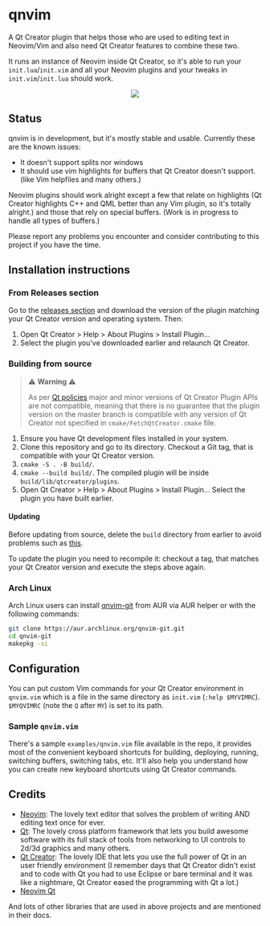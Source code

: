 # qnvim

A Qt Creator plugin that helps those who are used to editing text in Neovim/Vim
and also need Qt Creator features to combine these two.

It runs an instance of Neovim inside Qt Creator, so it's able to run your
`init.lua`/`init.vim` and all your Neovim plugins and your tweaks in
`init.vim`/`init.lua` should work.

<p align="center">
  <a href="https://www.youtube.com/watch?v=twwnnduujzw">
    <img src="https://user-images.githubusercontent.com/1270688/51085365-02e51900-174d-11e9-92f7-c6daa5ec33de.gif"/>
  </a>
</p>

## Status

qnvim is in development, but it's mostly stable and usable. Currently these are
the known issues:

- It doesn't support splits nor windows
- It should use vim highlights for buffers that Qt Creator doesn't support.
  (like Vim helpfiles and many others.)

Neovim plugins should work alright except a few that relate on highlights (Qt
Creator highlights C++ and QML better than any Vim plugin, so it's totally
alright.) and those that rely on special buffers. (Work is in progress to
handle all types of buffers.)

Please report any problems you encounter and consider contributing to this
project if you have the time.

## Installation instructions

### From Releases section

Go to the [releases section](https://github.com/sassanh/qnvim/releases)
and download the version of the plugin matching your Qt Creator version
and operating system. Then:

1. Open Qt Creator > Help > About Plugins > Install Plugin...
2. Select the plugin you've downloaded earlier and relaunch Qt Creator.

### Building from source

> ⚠️ **Warning** ⚠️ 
>
> As per [Qt policies](https://doc.qt.io/qtcreator-extending/coding-style.html#binary-and-source-compatibility)
> major and minor versions of Qt Creator Plugin APIs are not compatible,
> meaning that there is no guarantee that the plugin version on the master
> branch is compatible with any version of Qt Creator not specified in
> `cmake/FetchQtCreator.cmake` file.

1. Ensure you have Qt development files installed in your system.
2. Clone this repository and go to its directory. Checkout a Git tag, that is
   compatible with your Qt Creator version.
3. `cmake -S . -B build/`.
4. `cmake --build build/`. The compiled plugin will be inside
   `build/lib/qtcreator/plugins`.
5. Open Qt Creator > Help > About Plugins > Install Plugin... Select the plugin
   you have built earlier.

#### Updating

Before updating from source, delete the `build` directory from earlier to
avoid problems such as
[this](https://github.com/sassanh/qnvim/issues/8#issuecomment-485456543).

To update the plugin you need to recompile it: checkout a tag, that matches
your Qt Creator version and execute the steps above again.

### Arch Linux

Arch Linux users can install
[qnvim-git](https://aur.archlinux.org/packages/qnvim-git) from AUR via AUR
helper or with the following commands:

```bash
git clone https://aur.archlinux.org/qnvim-git.git
cd qnvim-git
makepkg -si
```

## Configuration

You can put custom Vim commands for your Qt Creator environment in `qnvim.vim`
which is a file in the same directory as `init.vim` (`:help $MYVIMRC`).
`$MYQVIMRC` (note the `Q` after `MY`) is set to its path.

### Sample `qnvim.vim`

There's a sample `examples/qnvim.vim` file available in the repo, it provides
most of the convenient keyboard shortcuts for building, deploying, running,
switching buffers, switching tabs, etc. It'll also help you understand how you
can create new keyboard shortcuts using Qt Creator commands.

## Credits

- [Neovim](https://neovim.io): The lovely text editor that solves the problem
  of writing AND editing text once for ever.
- [Qt](https://www.qt.io): The lovely cross platform framework that lets you
  build awesome software with its full stack of tools from networking to UI
  controls to 2d/3d graphics and many others.
- [Qt Creator](https://www.qt.io/product): The lovely IDE that lets you use the
  full power of Qt in an user friendly environment (I remember days that Qt
  Creator didn't exist and to code with Qt you had to use Eclipse or bare
  terminal and it was like a nightmare, Qt Creator eased the programming with
  Qt a lot.)
- [Neovim Qt](https://github.com/equalsraf/neovim-qt)

And lots of other libraries that are used in above projects and are mentioned
in their docs.
